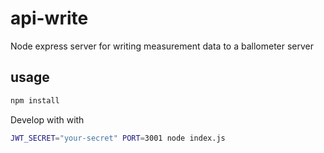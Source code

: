 # api-write

Node express server for writing measurement data to a ballometer server

## usage

```bash
npm install
```

Develop with with

```bash
JWT_SECRET="your-secret" PORT=3001 node index.js
```
